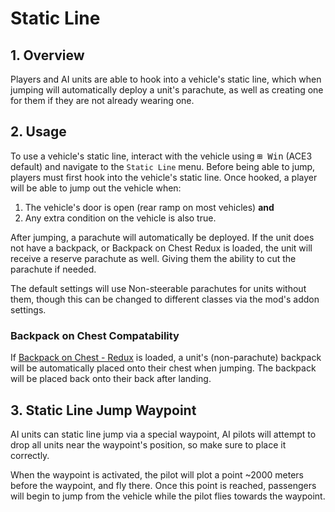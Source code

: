 # Static Line

## 1. Overview
Players and AI units are able to hook into a vehicle's static line, which when jumping will automatically deploy a unit's parachute, as well as creating one for them if they are not already wearing one.

## 2. Usage
To use a vehicle's static line, interact with the vehicle using <kbd>⊞&nbsp;Win</kbd> (ACE3 default) and navigate to the `Static Line` menu. Before being able to jump, players must first hook into the vehicle's static line. Once hooked, a player will be able to jump out the vehicle when:
1. The vehicle's door is open (rear ramp on most vehicles) **and**
2. Any extra condition on the vehicle is also true.

After jumping, a parachute will automatically be deployed. If the unit does not have a backpack, or Backpack on Chest Redux is loaded, the unit will receive a reserve parachute as well. Giving them the ability to cut the parachute if needed.

The default settings will use Non-steerable parachutes for units without them, though this can be changed to different classes via the mod's addon settings.

### Backpack on Chest Compatability
If [Backpack on Chest - Redux](https://steamcommunity.com/sharedfiles/filedetails/?id=2372036642) is loaded, a unit's (non-parachute) backpack will be automatically placed onto their chest when jumping. The backpack will be placed back onto their back after landing.

## 3. Static Line Jump Waypoint
AI units can static line jump via a special waypoint, AI pilots will attempt to drop all units near the waypoint's position, so make sure to place it correctly.

When the waypoint is activated, the pilot will plot a point ~2000 meters before the waypoint, and fly there. Once this point is reached, passengers will begin to jump from the vehicle while the pilot flies towards the waypoint.